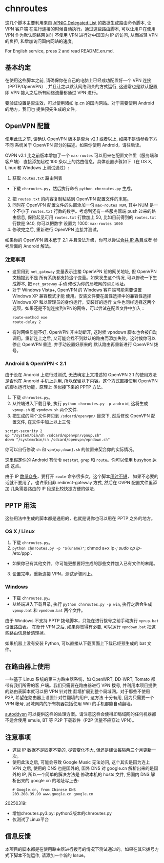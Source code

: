 chnroutes
=========

这几个脚本主要利用来自 [APNIC Delegated List] 的数据生成路由命令脚本, 让 VPN 客户端
在进行连接的时候自动执行。通过这些路由脚本, 可以让用户在使用 VPN 作为默认网络网关时 
不使用 VPN 进行对中国国内 IP 的访问, 从而减轻 VPN 的负担, 和增加访问国内网站的速度。

For English service, press 2 and read README.en.md.

基本约定
--------

在使用这些脚本之前, 请确保你在自己的电脑上已经成功配置好一个 VPN 连接（PPTP/OpenVPN）, 
并且让之以默认网络网关的方式运行, 这通常也是默认配置, 即 VPN 接入之后所有网络流量都通过
VPN 进行。

要验证设置是否生效，可以使用诸如 ip.cn 的国内网站。对于需要使用 Android 的地方，我们也
提供预先生成的文件。

OpenVPN 配置
------------

使用此法之前, 请确认 OpenVPN 版本是否为 v2.1 或者以上, 如果不是请参看下方不同
系统关于 OpenVPN 部分的描述。如果你使用 Android，请往后读。

OVPN v2.1 比之前版本增加了一个 `max-routes` 可以用来在配置文件里（服务端和客户端）
直接添加超过 100 条以上的路由信息。具体设置步骤如下（在 OS X, Linux 和 Windows
上测试通过）:

1. 获取 `routes.txt` 路由列表
  - 下载 `chnroutes.py`，然后执行命令 `python chnroutes.py` 生成。
2. 把 `routes.txt` 的内容复制粘贴到 OpenVPN 配置文件的末尾。
3. 同时在 OpenVPN 配置文件的头部添加一句 `max-routes NUM`, 其中 NUM 是一个不小于
   `routes.txt` 行数的数字。考虑到还有一些服务器端 push 过来的路由信息, 保险起见可用
   `routes.txt` 行数加上 50, 比如目前得到的 `routes.txt` 行数是 940, 你可以把数字
   设置为 1000: `max-routes 1000`
4. 修改完之后, 重新进行 OpenVPN 连接并测试。

如果你的 OpenVPN 版本低于 2.1 并且没法升级，你可以尝试[合并 IP 条目][chinaip]或者
参考后面的 Android 解法。

### 注意事项

* 这里用到 `net_gateway` 变量表示连接 OpenVPN 前的网关地址, 但 OpenVPN 文档提到不是
  所有系统都支持这个变量。如果发生这个情况, 可以修改一下生成脚本, 把 `net_gateway` 手动
  修改为你的局域网的网关地址。
* 对于 Windows Vista+, OpenVPN 的 Windows 客户端可能需要设置 Windows XP 兼容模式才能
  使用。安装文件要在属性选择中的兼容性选择 Windows XP 和以管理员的身份运行，安装好的运行
  文件也同样选择这两个选项。如果还是不能连接到VPN的网络，可以尝试在配置文件中加入：
  ```Bash
  route-method exe
  route-delay 2
  ```
* 有时网络质量不好, OpenVPN 非主动断开, 这时候 vpndown 脚本也会被自动调用。重新连上之后, 
  又可能会找不到默认的路由而添加失败。这时候你可以停止 OpenVPN 重连, 并手动设置好原来的
  默认路由再重新进行 OpenVPN 拨号。

### Android & OpenVPN < 2.1

由于没在 Android 上进行过测试, 无法确定上文描述的 OpenVPN 2.1 的使用方法是否也在
Android 手机上适用, 所以保留以下内容。这个方式直接使用 OpenVPN 的脚本运行功能，原理上
类似接下来的 PPTP 方法。

1. 下载 `chnroutes.py`。
2. 从终端进入下载目录, 执行 `python chnroutes.py -p android`, 这将生成 `vpnup.sh` 和
  `vpndown.sh` 两个文件.
3. 把生成的两个文件拷贝到 `/sdcard/openvpn/` 目录下, 然后修改 OpenVPN 配置文件, 
  在文件中加上以上三句:
  ```
  script-security 2
  up "/system/bin/sh /sdcard/openvpn/vpnup.sh"
  down "/system/bin/sh /sdcard/openvpn/vpndown.sh"
  ```
  你可以自行修改 `sh` 和 `vpn{up,down}.sh` 的位置来契合你的实际情况。

这里假定你的 Android 有命令 `netstat`, `grep` 和 `route`。你可以使用 busybox 达成
这点。

由于 IP [数量众多][chinaip]，要打开 `route` 命令很多次，这个脚本[用时不短][PR48]，
如果不必要的话就不要用了。也许采用非 redirect-gateway 方式, 然后在 OVPN 配置文件里添加
几条需要路由的 IP 段是比较快捷方便的做法.

PPTP 用法
---------

这些用法中生成的脚本都是通用的，也就是说你也可以用在 PPTP 之外的地方。

### OS X / Linux

1. 下载 `chnroutes.py`。
2. `python chnroutes.py -p "$(uname)"`; chmod a+x ip-*; sudo cp ip-* /etc/ppp`.
  - 如果你已有其他文件，你可能更想要将生成的那些文件加入已有文件的末尾。
3. 设置完毕。重新连接 VPN，测试步骤同上。

### Windows

* 下载 `chnroutes.py`。
* 从终端进入下载目录, 执行 `python chnroutes.py -p win`, 执行之后会生成 `vpnup.bat`
和 `vpndown.bat` 两个文件。

由于 Windows 不支持 PPTP 拨号脚本，只能在进行拨号之前手动执行 `vpnup.bat` 设置路由表。
在断开 VPN 之后, 如果你觉得有必要, 可以运行 `vpndown.bat` 把这些路由信息给清理掉。

如果机器上没有安装 Python, 可以直接从下载页面上下载已经预生成的 bat 文件。

在路由器上使用
--------------

一些基于 Linux 系统的第三方路由器系统，如 OpenWRT, DD-WRT, Tomato 都带有我们所需的客
户端。我们只需要在路由器进行 VPN 拨号, 并利用本项目提供的路由表脚本就可以把 VPN 针对性
翻墙扩展到整个局域网。对于那些不使用 P2P, 希望在路由器上设置针对性翻墙的用户, 这方法
十分有用, 因为只需要一个 VPN 帐号, 局域网内的所有机器包括使用 Wifi 的手机都能自动翻墙。

[autoddvpn] 可以提供这样的处理方案。请注意这样会使得即局域网的任何机器都不适合使用
emule, BT 等 P2P 下载软件（P2P 流量不应穿过 VPN）。


注意事项
--------

* 这些 IP 数据不是固定不变的, 尽管变化不大, 但还是建议每隔两三个月更新一次。
* 使用此法之后, 可能会导致 Google Music 无法访问, 这个其实是因为连上 VPN 之后, 使用的
  DNS 也是国外的, 国外 DNS 对 google.cn 解析出来的是国外的 IP, 所以一个简单的解决方法是
  修改本机的 hosts 文件, 把国内 DNS 解析出来的 google.cn 的地址写上去:
  ```
  # Google.cn, from Chinese DNS
  203.208.39.99 www.google.cn google.cn
  ```

20250319:
- 增加chroutes.py3.py: python3版本的chnroutes.py
- 仅测试了Linux平台

信息反馈
--------

本项目的脚本都是在使用路由器进行拨号的情况下测试通过的。如果在其它拨号方式下脚本不能运作, 
请添加一个新的 Issue。

[APNIC Delegated List]:https://ftp.apnic.net/apnic/stats/apnic/delegated-apnic-latest
[chinaip]:https://github.com/liudongmiao/chinaip
[PR48]:https://github.com/fivesheep/chnroutes/pull/48
[autoddvpn]:https://github.com/lincank/autoddvpn
